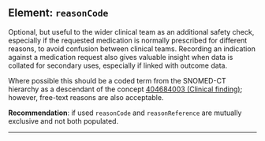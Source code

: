## Element: `reasonCode` <span class="mro-circle optional" title="Optional"></span>

Optional, but useful to the wider clinical team as an additional safety check, especially if the requested medication is normally prescribed for different reasons, to avoid confusion between clinical teams. Recording an indication against a medication request also gives valuable insight when data is collated for secondary uses, especially if linked with outcome data.

Where possible this should be a coded term from the SNOMED-CT hierarchy as a descendant of the concept [404684003 (Clinical finding)](https://termbrowser.nhs.uk/?perspective=full&conceptId1=404684003&edition=uk-edition); however, free-text reasons are also acceptable.

<div class="nhsd-a-box nhsd-a-box--bg-light-yellow nhsd-!t-margin-bottom-6 nhsd-t-body">
    <strong>Recommendation</strong>: if used <code>reasonCode</code> and <code>reasonReference</code> are mutually exclusive and not both populated.
</div>

---